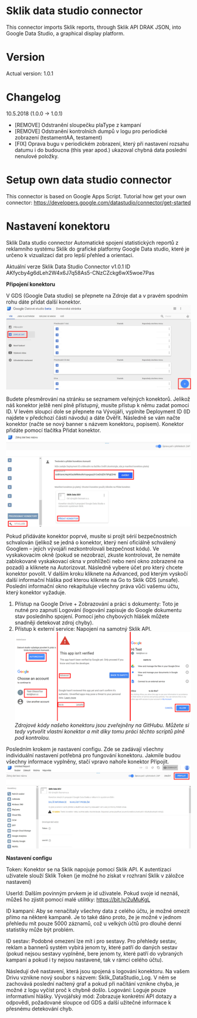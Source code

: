 # Sklik data studio connector
This connector imports Sklik reports, through Sklik API DRAK JSON, into Google Data Studio, a graphical display platform. 

# Version
Actual version: 1.0.1 

# Changelog
10.5.2018 (1.0.0 -> 1.0.1)
* [REMOVE] Odstranění sloupečku plaType z kampaní
* [REMOVE] Odstranění kontrolních dumpů v logu pro periodické zobrazení (testamentAA, testament)
* [FIX] Oprava bugu v periodickém zobrazení, který při nastavení rozsahu datumu i do budoucna (this year apod.) ukazoval chybná data poslední nenulové položky.

# Setup own data studio connector
This connector is based on Google Apps Script. 
Tutorial how get your own connector: https://developers.google.com/datastudio/connector/get-started

# Nastavení konektoru
Sklik Data studio connector
Automatické spojení statistických reportů z reklamního systému Sklik do grafické platformy Google Data studio, které je určeno k vizualizaci dat pro lepší přehled a orientaci.

Aktuální verze
Sklik Data Studio Connector v1.0.1 ID
AKfycby4g6dLeh2W4x6J7q58As5-CNzCZckg6wX5woe7Pas

**Připojení konektoru**

V GDS (Google Data studio) se přepnete na Zdroje dat a v pravém spodním rohu dáte přidat další konektor. 
![](https://github.com/ChocoTUx/readmetester/blob/master/doc/01.JPG)

Budete přesměrování na stránku se seznamem veřejných konektorů. Jelikož náš konektor ještě není plně přístupný, musíte přístup k němu zadat pomoci ID. V levém sloupci dole se přepnete na Vývojáři, vyplníte Deployment ID (ID najdete v předchozí části návodu) a dáte Ověřit. 
Následně se vám načte konektor (načte se nový banner s názvem konektoru, popisem). Konektor přidáte pomocí tlačítka Přidat konektor.
![](https://github.com/ChocoTUx/readmetester/blob/master/doc/02.JPG)

Pokud přidáváte konektor poprvé, musíte si projít sérií bezpečnostních schvalován (jelikož se jedná o konektor, který není oficiálně schválený Googlem – jejich vývojáři nezkontrolovali bezpečnost kódu). 
Ve vyskakovacím okně (pokud se nezobrazí, zkuste kontrolovat, že nemáte zablokované vyskakovací okna v prohlížeči nebo není okno zobrazené na pozadí) a kliknete na Autorizovat. Následně vybere účet pro který chcete konektor povolit. V dalším kroku kliknete na Advanced, pod kterým vyskočí další informační hláška pod kterou kliknete na Go to Sklik GDS (unsafe). Poslední informační okno rekapituluje všechny práva vůči vašemu účtu, který konektor vyžaduje.
1. Přístup na Google Drive + Zobrazování a práci s dokumenty: Toto je nutné pro zapnutí Logování (logování zapisuje do Google dokumentu stav posledního spojení. Pomocí jeho chybových hlášek můžete snadněji detekovat zdroj chyby). 
2. Přístup k externí service: Napojení na samotný Sklik API.
![](https://github.com/ChocoTUx/readmetester/blob/master/doc/03.JPG)
*Zdrojové kódy našeho konektoru jsou zveřejněny na GitHubu. Můžete si tedy vytvořit vlastní konektor a mít díky tomu práci těchto scriptů plně pod kontrolou.*

Posledním krokem je nastavení configu. Zde se zadávají všechny individuální nastavení potřebná pro fungování konektoru. Jakmile budou všechny informace vyplněny, stačí vpravo nahoře konektor Připojit.
![](https://github.com/ChocoTUx/readmetester/blob/master/doc/04.JPG)

**Nastavení configu**

Token: Konektor se na Sklik napojuje pomocí Sklik API. K autentizaci uživatele slouží Sklik Token (je možné ho získat v rozhraní Sklik v záložce nastavení)

UserId: Dalším povinným prvkem je id uživatele. Pokud svoje id neznáš, můžeš ho zjistit pomocí malé utilitky: https://bit.ly/2uMuKgL

ID kampaní: Aby se nenačítaly všechny data z celého účtu, je možné omezit přímo na některé kampaně. Je to také dáno proto, že je možné v jednom přehledu mít pouze 5000 záznamů, což u velkých účtů pro dlouhé denní statistiky může být problém.

ID sestav: Podobné omezení lze mít i pro sestavy. Pro přehledy sestav, reklam a bannerů systém vybírá jenom ty, které patří do daných sestav (pokud nejsou sestavy vyplněné, bere jenom ty, které patří do vybraných kampaní a pokud i ty nejsou nastavené, tak v rámci celého účtu).

Následují dvě nastavení, která jsou spojená s logování konektoru. Na vašem Drivu vznikne nový soubor s názvem: Sklik_DataStudio_Log. V něm se zachovává poslední načtený graf a pokud při načítání vznikne chyba, je možné z logu vyčíst proč k chybně došlo. 
Logování: Loguje pouze informativní hlášky. 
Vývojářský mód: Zobrazuje konkrétní API dotazy a odpovědi, požadované sloupce od GDS a další užitečné informace k přesnému detekování chyb.
 
